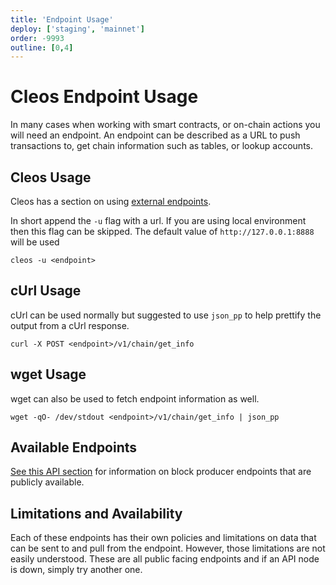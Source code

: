 ```yaml
---
title: 'Endpoint Usage'
deploy: ['staging', 'mainnet']
order: -9993
outline: [0,4]
---
```


# Cleos Endpoint Usage

In many cases when working with smart contracts, or on-chain actions you will need an endpoint. An endpoint can be described as a URL to push transactions to, get chain information such as tables, or lookup accounts.

## Cleos Usage

Cleos has a section on using [external endpoints](../../../products/chain-api/index.md#external-apis).

In short append the `-u` flag with a url. If you are using local environment then this flag can be skipped. The default value of `http://127.0.0.1:8888` will be used

```
cleos -u <endpoint>
```

## cUrl Usage

cUrl can be used normally but suggested to use `json_pp` to help prettify the output from a cUrl response.

```
curl -X POST <endpoint>/v1/chain/get_info
```

## wget Usage

wget can also be used to fetch endpoint information as well.

```
wget -qO- /dev/stdout <endpoint>/v1/chain/get_info | json_pp
```

## Available Endpoints

[See this API section](../../../products/chain-api/index.md) for information on block producer endpoints that are publicly available.

## Limitations and Availability

Each of these endpoints has their own policies and limitations on data that can be sent to and pull from the endpoint. However, those limitations are not easily understood. These are all public facing endpoints and if an API node is down, simply try another one.